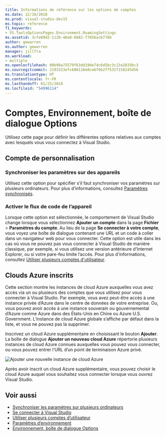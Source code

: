 ```yaml
---
title: Informations de référence sur les options de comptes
ms.date: 12/10/2018
ms.prod: visual-studio-dev15
ms.topic: reference
f1_keywords:
- VS.ToolsOptionsPages.Environment.RoamingSettings
ms.assetid: 3cfe09d2-1120-46e8-b882-f7056acb778b
author: gewarren
ms.author: gewarren
manager: jillfra
ms.workload:
- multiple
ms.openlocfilehash: 00b99a75579f63dd19de74c6d5bc3c13a2833bc3
ms.sourcegitcommit: 2193323efc608118e0ce6f6b2ff532f158245d56
ms.translationtype: HT
ms.contentlocale: fr-FR
ms.lasthandoff: 01/25/2019
ms.locfileid: "54996114"
---
```

# <a name="accounts-environment-options-dialog-box"></a>Comptes, Environnement, boîte de dialogue Options

Utilisez cette page pour définir les différentes options relatives aux comptes avec lesquels vous vous connectez à Visual Studio.

## <a name="personalization-account"></a>Compte de personnalisation

### <a name="synchronize-settings-across-devices"></a>Synchroniser les paramètres sur des appareils

Utilisez cette option pour spécifier s’il faut synchroniser vos paramètres sur plusieurs ordinateurs. Pour plus d’informations, consultez [Paramètres synchronisés](../../ide/synchronized-settings-in-visual-studio.md).

### <a name="enable-device-code-flow"></a>Activer le flux de code de l’appareil

Lorsque cette option est sélectionnée, le comportement de Visual Studio change lorsque vous sélectionnez **Ajouter un compte** dans la page **Fichier** > **Paramètres du compte**. Au lieu de la page **Se connecter à votre compte**, vous voyez une boîte de dialogue contenant une URL et un code à coller dans un navigateur web pour vous connecter. Cette option est utile dans les cas où vous ne pouvez pas vous connecter à Visual Studio de manière classique, par exemple, si vous utilisez une version antérieure d’Internet Explorer, ou si votre pare-feu limite l’accès. Pour plus d'informations, consultez [Utiliser plusieurs comptes d'utilisateur](../work-with-multiple-user-accounts.md#add-an-account-using-device-code-flow).

## <a name="registered-azure-clouds"></a>Clouds Azure inscrits

Cette section montre les instances de cloud Azure auxquelles vous avez accès via un ou plusieurs des comptes que vous utilisez pour vous connecter à Visual Studio. Par exemple, vous avez peut-être accès à une instance privée d’Azure dans le centre de données de votre entreprise. Ou, vous pouvez avoir accès à une instance souverain ou gouvernemental d’Azure comme Azure dans des États-Unis en Chine ou Azure U.S. Government. L’instance de cloud Azure globale s’affiche par défaut dans la liste, et vous ne pouvez pas la supprimer.

Inscrivez un cloud Azure supplémentaire en choisissant le bouton **Ajouter**. La boîte de dialogue **Ajouter un nouveau cloud Azure** répertorie plusieurs instances de cloud Azure connues auxquelles vous pouvez vous connecter, ou vous pouvez entrer l’URL d’un point de terminaison Azure privé.

![Ajouter une nouvelle instance de cloud Azure](media/add-new-azure-cloud.png)

Après avoir inscrit un cloud Azure supplémentaire, vous pouvez choisir le cloud Azure auquel vous souhaitez vous connecter lorsque vous ouvrez Visual Studio.

## <a name="see-also"></a>Voir aussi

- [Synchroniser les paramètres sur plusieurs ordinateurs](../synchronized-settings-in-visual-studio.md)
- [Se connecter à Visual Studio](../signing-in-to-visual-studio.md)
- [Utiliser plusieurs comptes d’utilisateur](../work-with-multiple-user-accounts.md)
- [Paramètres d’environnement](../environment-settings.md)
- [Environnement, boîte de dialogue Options](../../ide/reference/environment-options-dialog-box.md)